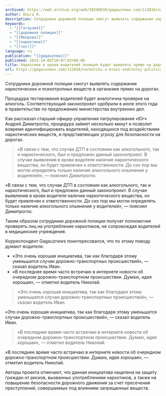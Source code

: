 ```yaml
---
archived: https://web.archive.org/web/20240630/gagauznews.com/112816/narkotiki-v-krovi-voditelej-politsiya-budet-vyyavlyat-pryamo-na-dorogah.html
author: Ольга Л.
description: Сотрудники дорожной полиции смогут выявлять содержание наркотических и психотропных веществ в организме прямо на дорогах. Процедура тестирования водителей будет аналогична проверке на алкоголь. Соответствующий законопроект одобрили в июле этого года в правительстве по предложению министерства внутренних дел. Как рассказал старший офицер управления патрулирования «Юг» Андрей Димитрогло, процедура займет несколько минут и позволит вовремя идентифицировать водителей, находящихся под воздействием наркотических веществ, и представляющих угрозу для безопасности на дорогах. «В связи с тем, что случаи ДТП в состоянии как алкогольного, так и наркотического, был и предложен данный законопроект. В случае выявления в крови водителя наличие наркотического вещества, он будет привлечен к ответственности. […]
keywords:
  - "[[Гагаузия]]"
  - "[[дорожная полиция]]"
  - "[[Молдова]]"
  - "[[наркотики]]"
  - "[[тест]]"
language: ru
publication: "[[gagauznews]]"
published: 2023-10-05T10:07:03+00:00
title: Наркотики в крови водителей полиция будет выявлять прямо на дорогах
url: https://gagauznews.com/112816/narkotiki-v-krovi-voditelej-politsiya-budet-vyyavlyat-pryamo-na-dorogah.html
---
```


Сотрудники дорожной полиции смогут выявлять содержание наркотических и психотропных веществ в организме прямо на дорогах.

Процедура тестирования водителей будет аналогична проверке на алкоголь. Соответствующий законопроект одобрили в июле этого года в правительстве по предложению министерства внутренних дел.

Как рассказал старший офицер управления патрулирования «Юг» Андрей Димитрогло, процедура займет несколько минут и позволит вовремя идентифицировать водителей, находящихся под воздействием наркотических веществ, и представляющих угрозу для безопасности на дорогах.

> «В связи с тем, что случаи ДТП в состоянии как алкогольного, так и наркотического, был и предложен данный законопроект. В случае выявления в крови водителя наличие наркотического вещества, он будет привлечен к ответственности. До сих пор мы могли определять только наличие алкогольного опьянения у водителей», — пояснил Димитрогло.

«В связи с тем, что случаи ДТП в состоянии как алкогольного, так и наркотического, был и предложен данный законопроект. В случае выявления в крови водителя наличие наркотического вещества, он будет привлечен к ответственности. До сих пор мы могли определять только наличие алкогольного опьянения у водителей», — пояснил Димитрогло.

Таким образом сотрудники дорожной полиции получат полномочия проверять лиц на употребление наркотиков, не сопровождая водителей в медицинские учреждения.

Корреспондент Gagauznews поинтересовался, что по этому поводу думают водители:

* «Это очень хорошая инициатива, так как благодаря этому уменьшатся случаи дорожно-транспортных происшествий», — сказал водитель Иван.
* «В последнее время часто встречаю в интернете новости об очередном дорожно-транспортном происшествии. Думаю, идея хорошая», — отметил водитель Николай.

> «Это очень хорошая инициатива, так как благодаря этому уменьшатся случаи дорожно-транспортных происшествий», — сказал водитель Иван.

«Это очень хорошая инициатива, так как благодаря этому уменьшатся случаи дорожно-транспортных происшествий», — сказал водитель Иван.

> «В последнее время часто встречаю в интернете новости об очередном дорожно-транспортном происшествии. Думаю, идея хорошая», — отметил водитель Николай.

«В последнее время часто встречаю в интернете новости об очередном дорожно-транспортном происшествии. Думаю, идея хорошая», — отметил водитель Николай.

Авторы проекта отмечают, что данная инициатива нацелена на защиту граждан от рисков, вызванных употреблением наркотиков, а также на повышение безопасности дорожного движения за счет пресечения преступлений, совершаемых под влиянием запрещенных веществ.